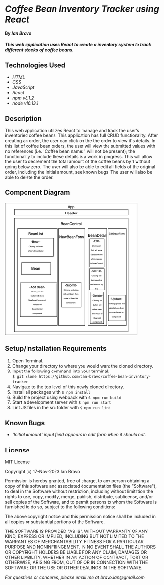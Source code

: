 # _Coffee Bean Inventory Tracker using React_

#### By _**Ian Bravo**_

#### _This web application uses React to create a inventory system to track different stocks of coffee beans._

## Technologies Used

* _HTML_
* _CSS_
* _JavaScript_
* _React_
* _npm v8.1.2_
* _node v16.13.1_

## Description

This web application utilizes React to manage and track the user's inventoried coffee beans. This application has full CRUD functionality. After creating an order, the user can click on the the order to view it's details. In this list of coffee bean orders, the user will view the submitted values with no references (i.e. 'Coffee bean name: ' will not be present); the functionality to include these details is a work in progress. This will allow the user to decrement the total amount of the coffee beans by 1 without going below zero. The user will also be able to edit all fields of the original order, including the initial amount, see known bugs. The user will also be able to delete the order.

## Component Diagram

<img src="./src/img/component-diagram.png" alt="component diagram">

## Setup/Installation Requirements

1. Open Terminal.
2. Change your directory to where you would want the cloned directory.
3. Input the following command into your terminal:  
 `$ git clone https://github.com/ian-bravo/coffee-bean-inventory-tracker`
4. Navigate to the top level of this newly cloned directory.
5. Install all packages with `$ npm install`
6. Build the project using webpack with `$ npm run build`
7. Start a development server with `$ npm run start`
8. Lint JS files in the src folder with `$ npm run lint`


## Known Bugs

* _'Initial amount' input field appears in edit form when it should not._


## License

MIT License  

Copyright (c) 17-Nov-2023 Ian Bravo  

Permission is hereby granted, free of charge, to any person obtaining a copy of this software and associated documentation files (the "Software"), to deal in the Software without restriction, including without limitation the rights to use, copy, modify, merge, publish, distribute, sublicense, and/or sell copies of the Software, and to permit persons to whom the Software is furnished to do so, subject to the following conditions:  

The above copyright notice and this permission notice shall be included in all copies or substantial portions of the Software.  

THE SOFTWARE IS PROVIDED "AS IS", WITHOUT WARRANTY OF ANY KIND, EXPRESS OR IMPLIED, INCLUDING BUT NOT LIMITED TO THE WARRANTIES OF MERCHANTABILITY, FITNESS FOR A PARTICULAR PURPOSE AND NONINFRINGEMENT. IN NO EVENT SHALL THE AUTHORS OR COPYRIGHT HOLDERS BE LIABLE FOR ANY CLAIM, DAMAGES OR OTHER LIABILITY, WHETHER IN AN ACTION OF CONTRACT, TORT OR OTHERWISE, ARISING FROM, OUT OF OR IN CONNECTION WITH THE SOFTWARE OR THE USE OR OTHER DEALINGS IN THE SOFTWARE.



_For questions or concerns, please email me at bravo.ian@gmail.com_